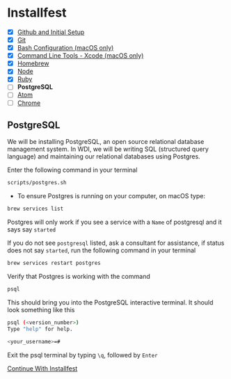 # Installfest

- [x] [Github and Initial Setup](github.md)
- [x] [Git](git.md)
- [x] [Bash Configuration (macOS only)](bash.md)
- [x] [Command Line Tools - Xcode (macOS only)](command_line_tools.md)
- [x] [Homebrew](homebrew.md)
- [x] [Node](node.md)
- [x] [Ruby](ruby.md)
- [ ] **PostgreSQL**
- [ ] [Atom](atom.md)
- [ ] [Chrome](chrome.md)

## PostgreSQL

We will be installing PostgreSQL, an open source relational database management system. In WDI, we will be writing SQL (structured query language) and maintaining our relational databases using Postgres.

Enter the following command in your terminal

```bash
scripts/postgres.sh
```

- To ensure Postgres is running on your computer, on macOS type:

```bash
brew services list
```

Postgres will only work if you see a service with a `Name` of postgresql and it says say `started`

If you do not see `postgresql` listed, ask a consultant for assistance, if status does not say `started`, run the following command in your terminal

```bash
brew services restart postgres
```

Verify that Postgres is working with the command

```bash
psql
```

This should bring you into the PostgreSQL interactive terminal. It should look something like this

```bash
psql (<version_number>)
Type "help" for help.

<your_username>=#
```

Exit the psql terminal by typing `\q`, followed by `Enter`

[Continue With Installfest](atom.md)
